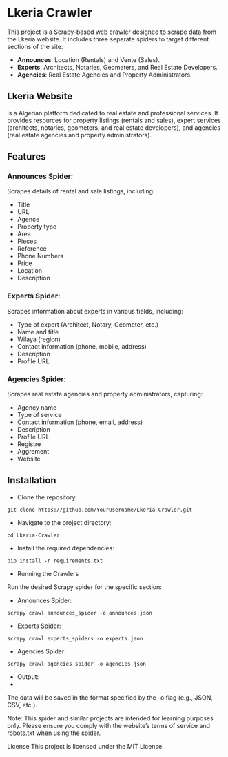 # Lkeria Crawler
This project is a Scrapy-based web crawler designed to scrape data from the Lkeria website. It includes three separate spiders to target different sections of the site:
- **Announces**: Location (Rentals) and Vente (Sales).
- **Experts**: Architects, Notaries, Geometers, and Real Estate Developers.
- **Agencies**: Real Estate Agencies and Property Administrators.

## Lkeria Website
is a  Algerian platform dedicated to real estate and professional services. It provides resources for property listings (rentals and sales), expert services (architects, notaries, geometers, and real estate developers), and agencies (real estate agencies and property administrators).


## Features

### Announces Spider:
Scrapes details of rental and sale listings, including:

- Title
- URL
- Agence
- Property type
- Area
- Pieces
- Reference
- Phone Numbers
- Price
- Location
- Description

### Experts Spider:
Scrapes information about experts in various fields, including:

- Type of expert (Architect, Notary, Geometer, etc.)
- Name and title
- Wilaya (region)
- Contact information (phone, mobile, address)
- Description
- Profile URL

### Agencies Spider:
Scrapes real estate agencies and property administrators, capturing:

- Agency name
- Type of service
- Contact information (phone, email, address)
- Description
- Profile URL
- Registre
- Aggrement
- Website

## Installation
- Clone the repository:

```
git clone https://github.com/YourUsername/Lkeria-Crawler.git
```
- Navigate to the project directory:
```
cd Lkeria-Crawler
```
- Install the required dependencies:
```
pip install -r requirements.txt
```

- Running the Crawlers

Run the desired Scrapy spider for the specific section:

- Announces Spider:
```
scrapy crawl announces_spider -o announces.json
```
- Experts Spider:
```
scrapy crawl experts_spiders -o experts.json
```
- Agencies Spider:
```
scrapy crawl agencies_spider -o agencies.json
```

- Output:
- 
The data will be saved in the format specified by the -o flag (e.g., JSON, CSV, etc.).

Note:
This spider and similar projects are intended for learning purposes only. Please ensure you comply with the website’s terms of service and robots.txt when using the spider.

License
This project is licensed under the MIT License.